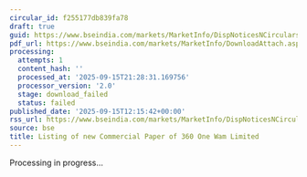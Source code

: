 ```yaml
---
circular_id: f255177db839fa78
draft: true
guid: https://www.bseindia.com/markets/MarketInfo/DispNoticesNCirculars.aspx?Noticeid={AE0C4238-FAC2-47B7-9DF6-1EBB139AF609}&noticeno=20250915-44&dt=09/15/2025&icount=44&totcount=81&flag=0
pdf_url: https://www.bseindia.com/markets/MarketInfo/DownloadAttach.aspx?id=20250915-44&attachedId=
processing:
  attempts: 1
  content_hash: ''
  processed_at: '2025-09-15T21:28:31.169756'
  processor_version: '2.0'
  stage: download_failed
  status: failed
published_date: '2025-09-15T12:15:42+00:00'
rss_url: https://www.bseindia.com/markets/MarketInfo/DispNoticesNCirculars.aspx?Noticeid={AE0C4238-FAC2-47B7-9DF6-1EBB139AF609}&noticeno=20250915-44&dt=09/15/2025&icount=44&totcount=81&flag=0
source: bse
title: Listing of new Commercial Paper of 360 One Wam Limited
---
```


Processing in progress...